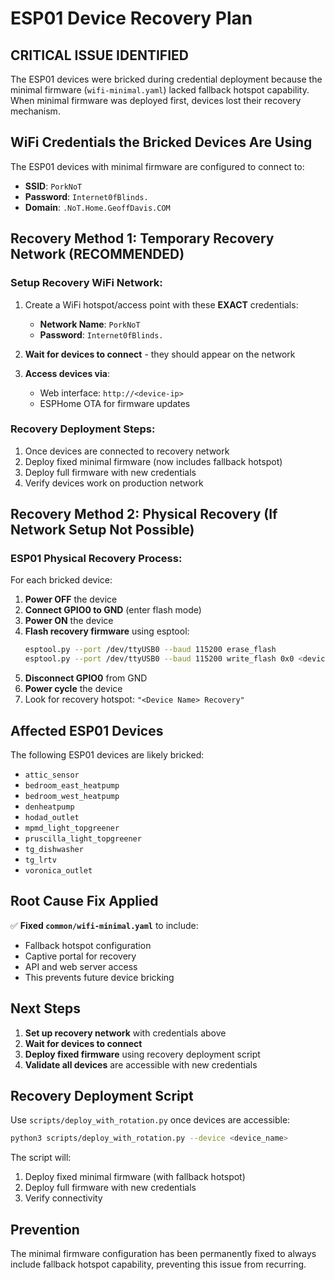 # ESP01 Device Recovery Plan

## CRITICAL ISSUE IDENTIFIED

The ESP01 devices were bricked during credential deployment because the minimal firmware (`wifi-minimal.yaml`) lacked fallback hotspot capability. When minimal firmware was deployed first, devices lost their recovery mechanism.

## WiFi Credentials the Bricked Devices Are Using

The ESP01 devices with minimal firmware are configured to connect to:

- **SSID**: `PorkNoT`
- **Password**: `Internet0fBlinds.`
- **Domain**: `.NoT.Home.GeoffDavis.COM`

## Recovery Method 1: Temporary Recovery Network (RECOMMENDED)

### Setup Recovery WiFi Network:
1. Create a WiFi hotspot/access point with these **EXACT** credentials:
   - **Network Name**: `PorkNoT`
   - **Password**: `Internet0fBlinds.`

2. **Wait for devices to connect** - they should appear on the network

3. **Access devices via**:
   - Web interface: `http://<device-ip>`
   - ESPHome OTA for firmware updates

### Recovery Deployment Steps:
1. Once devices are connected to recovery network
2. Deploy fixed minimal firmware (now includes fallback hotspot)
3. Deploy full firmware with new credentials
4. Verify devices work on production network

## Recovery Method 2: Physical Recovery (If Network Setup Not Possible)

### ESP01 Physical Recovery Process:
For each bricked device:

1. **Power OFF** the device
2. **Connect GPIO0 to GND** (enter flash mode)
3. **Power ON** the device
4. **Flash recovery firmware** using esptool:
   ```bash
   esptool.py --port /dev/ttyUSB0 --baud 115200 erase_flash
   esptool.py --port /dev/ttyUSB0 --baud 115200 write_flash 0x0 <device>-recovery.bin
   ```
5. **Disconnect GPIO0** from GND
6. **Power cycle** the device
7. Look for recovery hotspot: `"<Device Name> Recovery"`

## Affected ESP01 Devices

The following ESP01 devices are likely bricked:
- `attic_sensor`
- `bedroom_east_heatpump`
- `bedroom_west_heatpump`
- `denheatpump`
- `hodad_outlet`
- `mpmd_light_topgreener`
- `pruscilla_light_topgreener`
- `tg_dishwasher`
- `tg_lrtv`
- `voronica_outlet`

## Root Cause Fix Applied

✅ **Fixed `common/wifi-minimal.yaml`** to include:
- Fallback hotspot configuration
- Captive portal for recovery
- API and web server access
- This prevents future device bricking

## Next Steps

1. **Set up recovery network** with credentials above
2. **Wait for devices to connect**
3. **Deploy fixed firmware** using recovery deployment script
4. **Validate all devices** are accessible with new credentials

## Recovery Deployment Script

Use `scripts/deploy_with_rotation.py` once devices are accessible:
```bash
python3 scripts/deploy_with_rotation.py --device <device_name>
```

The script will:
1. Deploy fixed minimal firmware (with fallback hotspot)
2. Deploy full firmware with new credentials
3. Verify connectivity

## Prevention

The minimal firmware configuration has been permanently fixed to always include fallback hotspot capability, preventing this issue from recurring.

